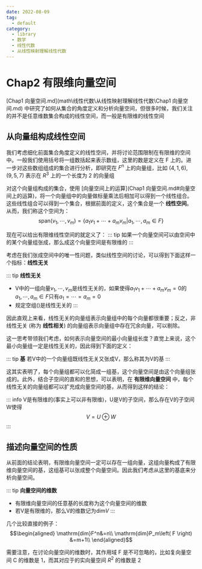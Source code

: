 ```yaml
---
date: 2022-08-09
tag:
  - default
category:
  - library
  - 数学
  - 线性代数
  - 从线性映射理解线性代数
---
```



# Chap2 有限维向量空间

[Chap1 向量空间.md](math\线性代数\从线性映射理解线性代数\Chap1 向量空间.md) 中研究了如何从集合的角度定义和分析向量空间，但很多时候，我们关注的并不是任意维数集合构成的线性空间，而一般是有限维的线性空间

## 从向量组构成线性空间

我们考虑细化前面集合角度定义的线性空间，并将讨论范围限制在有限维的空间中。一般我们使用括号将一组数括起来表示数组，这里的数是定义在 F 上的。进一步对这些数组组成的集合进行分析，即研究在 $F^n$ 上的向量组，比如 $\left( 4,1,6 \right) ,\left( 9,5,7 \right)$ 表示在 $R^3$ 上的一个长度为 2 的向量组

对这个向量组构成的集合，使用 [向量空间上的运算](Chap1 向量空间.md#向量空间上的运算)，将一个向量组中的向量做标量乘法后相加可以得到一个线性组合。这些线性组合可以得到一个集合，根据前面的定义，这个集合是一个 **线性空间**。从而，我们称这个空间为：
$$\mathrm{span}\left( v_1,\cdots ,v_m \right) =\left\{ a_1v_1+\cdots +a_mv_m|a_1,\cdots ,a_m\in F \right\} $$

现在可以给出有限维线性空间的就定义了：
::: tip 
如果一个向量空间可以由空间中的某个向量组张成，那么成这个向量空间是有限维的
:::


考虑在我们张成空间中的唯一性问题，类似线性空间的讨论，可以得到下面这样一个指标：**线性无关**

::: tip 
**线性无关**
- V中的一组向量$v_1,\cdots,v_m$是线性无关的，如果使得$a_1v_1+\cdots +a_mv_m=0$的$a_1,\cdots,a_{m} \in F$只有$a_1=\cdots=a_{m}= 0$
- 规定空组()是线性无关的
:::


因此直观上来看，线性无关的向量组表示向量组中的每个向量都很重要；反之，非线性无关 (称为 **线性相关**) 的向量组表示向量组中存在冗余向量，可以剔除。

这一思考带领我们考虑，如何表示向量空间的最小向量组长度？直觉上来说，这个最小向量组一定是线性无关的，因此得到下面的定义：

::: tip 
**基**
若V中的一个向量组既线性无关又张成V，那么称其为V的基
:::


这其实表明了，每个向量组都可以化简成一组基，这个向量空间是由这个向量组张成的。此外，结合子空间的直和的思想，可以表明，在 **有限维向量空间** 中，每个线性无关的向量组都可以扩充成向量空间的基，从而得到这样的结论：

::: info 
V是有限维的(事实上可以非有限维)，U是V的子空间，那么存在V的子空间W使得$$V=U\oplus W$$
:::


## 描述向量空间的性质

从前面的结论表明，有限维向量空间一定可以存在一组向量，这组向量构成了有限维向量空间的基，这组基可以张成整个向量空间。因此我们考虑从这里的基底来分析向量空间。

::: tip 
**向量空间的维数**
- 有限维向量空间的任意基的长度称为这个向量空间的维数
- 若V是有限维的，那么V的维数记为$\mathrm{dim}V$
:::


几个比较直接的例子：
$$\begin{aligned}
	\mathrm{dim}F^n&=n\\
	\mathrm{dim}P_m\left( F \right) &=m+1\\
\end{aligned}$$

需要注意，在讨论向量空间的维数时，其作用域 F 是不可忽略的，比如复向量空间 C 的维数是 1，而其对应于的实向量空间 $R^2$ 的维数是 2
